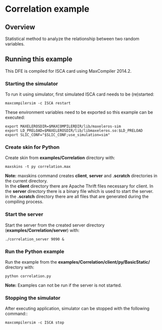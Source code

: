 # Correlation example

## Overview

Statistical method to analyze the relationship between two random variables.

## Running this example

This DFE is compiled for ISCA card using MaxCompiler 2014.2.

### Starting the simulator

To run it using simulator, first simulated ISCA card needs to be (re)started:

    maxcompilersim -c ISCA restart

These environment variables need to be exported so this example can be executed:

    export MAXELEROSDIR=$MAXCOMPILERDIR/lib/maxeleros-sim
    export LD_PRELOAD=$MAXELEROSDIR/lib/libmaxeleros.so:$LD_PRELOAD
    export SLIC_CONF="$SLIC_CONF;use_simulation=sim"

### Create skin for Python

Create skin from **examples/Correlation** directory with:

    maxskins -t py correlation.max
    
**Note:** maxskins command creates **client**, **server** and **.scratch** directories in the current directory.    
In the **client** directory there are Apache Thrift files necessary for client. 
In the **server** directory there is a binary file which is used to start the server.   
in the **.scratch** directory there are all files that are generated during the compiling process.  

### Start the server

Start the server from the created server directory (**examples/Correlation/server**) with:

    ./correlation_server 9090 &

### Run the Python example

Run the example from the **examples/Correlation/client/py/BasicStatic/** directory with:

    python correlation.py
    
**Note:** Examples can not be run if the server is not started. 

### Stopping the simulator

After executing application, simulator can be stopped with the following command::

    maxcompilersim -c ISCA stop
